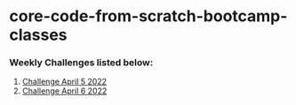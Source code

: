 # core-code-from-scratch-bootcamp-classes

### Weekly Challenges listed below:

1. [Challenge April 5 2022](https://github.com/HackMort/core-code-from-scratch-bc-class-1/blob/master/weeklys/april-5-22.md)
2. [Challenge April 6 2022](https://github.com/HackMort/core-code-from-scratch-bc-class-1/blob/master/weeklys/april-6-22.md)

